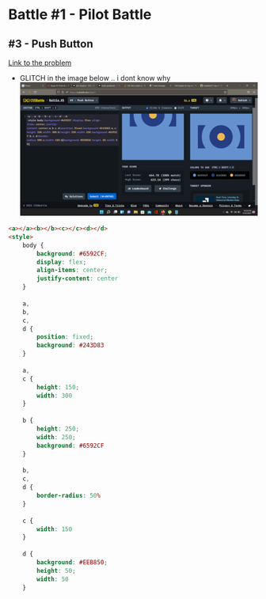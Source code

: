 # Battle #1 - Pilot Battle

## #3 - Push Button

[Link to the problem](https://cssbattle.dev/play/3)

- GLITCH in the image below .. i dont know why 
![result](./images/3-push-button.png)

```html
<a></a><b></b><c></c><d></d>
<style>
    body {
        background: #6592CF;
        display: flex;
        align-items: center;
        justify-content: center
    }

    a,
    b,
    c,
    d {
        position: fixed;
        background: #243D83
    }

    a,
    c {
        height: 150;
        width: 300
    }

    b {
        height: 250;
        width: 250;
        background: #6592CF
    }

    b,
    c,
    d {
        border-radius: 50%
    }

    c {
        width: 150
    }

    d {
        background: #EEB850;
        height: 50;
        width: 50
    }
```
